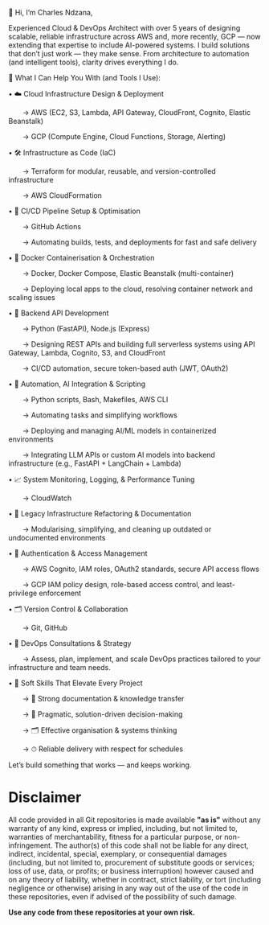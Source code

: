 👋 Hi, I’m Charles Ndzana,

Experienced Cloud & DevOps Architect with over 5 years of designing scalable, reliable infrastructure across AWS and, more recently, GCP — now extending that expertise to include AI-powered systems. I build solutions that don’t just work — they make sense. From architecture to automation (and intelligent tools), clarity drives everything I do.

🧩 What I Can Help You With (and Tools I Use):

• ☁️ Cloud Infrastructure Design & Deployment

  → AWS (EC2, S3, Lambda, API Gateway, CloudFront, Cognito, Elastic Beanstalk)
  
  → GCP (Compute Engine, Cloud Functions, Storage, Alerting)

• 🛠️ Infrastructure as Code (IaC)

  → Terraform for modular, reusable, and version-controlled infrastructure
  
  → AWS CloudFormation

• 🚀 CI/CD Pipeline Setup & Optimisation

  → GitHub Actions
  
  → Automating builds, tests, and deployments for fast and safe delivery

• 🐳 Docker Containerisation & Orchestration

  → Docker, Docker Compose, Elastic Beanstalk (multi-container)
  
  → Deploying local apps to the cloud, resolving container network and scaling issues

• 🧬 Backend API Development

  → Python (FastAPI), Node.js (Express)
  
  → Designing REST APIs and building full serverless systems using API Gateway, Lambda, Cognito, S3, and CloudFront
  
  → CI/CD automation, secure token-based auth (JWT, OAuth2)

• 🤖 Automation, AI Integration & Scripting

  → Python scripts, Bash, Makefiles, AWS CLI
  
  → Automating tasks and simplifying workflows
  
  → Deploying and managing AI/ML models in containerized environments
  
  → Integrating LLM APIs or custom AI models into backend infrastructure (e.g., FastAPI + LangChain + Lambda)

• 📈 System Monitoring, Logging, & Performance Tuning

  → CloudWatch

• 🔧 Legacy Infrastructure Refactoring & Documentation

  → Modularising, simplifying, and cleaning up outdated or undocumented environments

• 🔐 Authentication & Access Management

  → AWS Cognito, IAM roles, OAuth2 standards, secure API access flows
  
  → GCP IAM policy design, role-based access control, and least-privilege enforcement

• 🗂️ Version Control & Collaboration

  → Git, GitHub

• 🧭 DevOps Consultations & Strategy

  → Assess, plan, implement, and scale DevOps practices tailored to your infrastructure and team needs.


• 🧠 Soft Skills That Elevate Every Project

  → 📝 Strong documentation & knowledge transfer
  
  → 🧩 Pragmatic, solution-driven decision-making
  
  → 🗂️ Effective organisation & systems thinking
  
  → ⏱ Reliable delivery with respect for schedules

Let’s build something that works — and keeps working.



# Disclaimer

All code provided in all Git repositories is made available **"as is"** without any warranty of any kind, express or implied, including, but not limited to, warranties of merchantability, fitness for a particular purpose, or non-infringement. The author(s) of this code shall not be liable for any direct, indirect, incidental, special, exemplary, or consequential damages (including, but not limited to, procurement of substitute goods or services; loss of use, data, or profits; or business interruption) however caused and on any theory of liability, whether in contract, strict liability, or tort (including negligence or otherwise) arising in any way out of the use of the code in these repositories, even if advised of the possibility of such damage.

**Use any code from these repositories at your own risk.**


<!---
charlesndzana/charlesndzana is a ✨ special ✨ repository because its `README.md` (this file) appears on your GitHub profile.
You can click the Preview link to take a look at your changes.
--->
